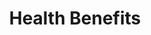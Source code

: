 ---
layout: bos_content
permalink: /featured-analysis/health-benefits/
title: Health Benefits
components:
- breadcrumbs:
  - title: Home
    url: "/"
  - title: Budget
    url: "/budget"
  - title: Featured Analysis
    url: "/featured-analysis/"
  - current: Health Benefits
  - published: 4/13/17
- intro:
  - title: Health benefits
    short_desc: >
      The City continues to benefit from health care cost reforms 
      achieved by the Walsh Administration in the 2015 - 2020 Public 
      Employee Committee (PEC) Agreement, which is projected to save 
      an additional $45 million over five years. 
    description: >
      Based on savings included in this agreement, Boston will realize $10 
      million in avoided health care costs in FY18, $2.6 million of 
      which are related to FY18 specific changes. <blockquote>Despite this 
      success, health care costs have continued to increase, since FY16, 
      at a rate higher than the overall budget, consistent with trends 
      in the broader Massachusetts market.</blockquote>
      <a href="/operating-budget/cabinets/administration-and-finance/health-insurance/">View the Health Insurance department budget</a>
    sidebar_menu: true
- text_block:
  - title: FY18 Budget
    body: >
      The FY18 budget includes $395 million for all health benefit related 
      costs for the City’s employees and retirees, comprising 12.6% of 
      total City expenditures – compared to 8% in 2001.
      <ul>
      <li>$42.25 million of these costs for future OPEB liabilities are 
      discussed in more detail in the following section.</li>
      <li>$353 million for current health, dental and life premiums 
      and employer Medicare payroll taxes are addressed below.</li>
      </ul>
- text_col_3:
  - col: >
      <h5>Growing costs</h5>
      <p>As shown in Figure 7, annual costs for health, dental and life 
      insurance and Medicare taxes grew from $132 million in FY01 to $353 
      million in FY18, an increase of $221 million or 168%. Over the same 
      period, all other City costs increased 80%. Figure 7 shows three 
      distinct periods of annual cost increases. Steep increases averaged 
      15% per year from FY01 – FY08. Between FY09 – FY15 these cost increases 
      dropped to an average increase of 1% per year due to multiple factors.</p>
  - col: >
      <h5>These factors include:</h5>
      <ul>
      <li>state health reform legislation;</li>
      <li>cooperative efforts by the City and its unions to reduce 
      both the City’s share of costs and total costs; and</li>
      <li>lower nationwide health care cost trends.</li>
      </ul>
      <p>Beginning in FY16, higher health care claims costs led to higher 
      premium increases, which were mitigated by PEC agreement savings, 
      resulting in an average cost increase of 6.4%.</p>
  - col: >
      <a href="http://placehold.it"><img src="http://placehold.it/300x400"></a>
      <p><em>Figure 7 - Health Care Costs ($ Mil): Health, Dental, Life 
      Premiums and Medicare Tax</em></p>
- text_block:
  - title: Medicare
    body: >
      Municipal health care reform legislation, passed by the State legislature 
      in 2011 provided municipalities more freedom in health plan design, and 
      also mandated that all Medicare-eligible municipal retirees enroll in Medicare 
      Part B and a City sponsored Medicare supplement plan. <blockquote>As a direct 
      result of mandated Medicare enrollment, approximately 5,500 additional City 
      retirees and their spouses have enrolled in Medicare supplement plans.</blockquote>
- text_col_2:
  - col: >
      <h5>City savings</h5>
      <p>Benefits for these plans are comparable to non-Medicare plans but costs 
      are lower due to Medicare reimbursements. Over 70% of retirees and spouses are 
      now enrolled in Medicare plans, compared to just 37% prior to the legislation. 
      City savings from this mandate, beginning in FY13, have totaled approximately 
      $20 million annually – a major contributor to the total cost decrease in FY13. 
      City retirees and their beneficiaries are eligible for Medicare through payment 
      of Medicare payroll taxes during their working career.</p>
  - col: >
      <h5>Medicare taxes</h5>
      <p>Medicare taxes are paid for all City employees who were hired after March 1986.
      City Medicare taxes, totaling $19.3 million in the FY18 budget, have increased an 
      average 12% annually since FY01. This growth is due to increases in total payroll
      and also the increasing percentage of total employees who were hired after March 
      1986 and are impacted by the tax.  Also, more Medicare eligible employees are 
      now beginning to retire, which will continue to increase the percentage of all 
      retirees who will be enrolling into Medicare plans.</p>
- table:
  - title: Health Care Costs ($ Mil) Health, Life, Dental, Medicare Tax
    body: > 
      02 Summary Budget - Health Ins FY18 History and Trend Charts incl Med, Life and 
      Dental.xlsx - Table 2 Total Health Care Costs-Table2
- table:
  - title: Number Healthplan Subscribers Feb 2017
    body: >
      02 Summary Budget - Health Ins FY18 History and Trend Charts incl Med, Life and 
      Dental.xlsx - Table 3 Healthplan Subscribers - Table3
- text_block:
  - title: City - Union Partnership
- text_col_3:
  - col: >
      <h5>Bargaining agreements</h5>
      <p>Assisted by 2011 Municipal Health Care Reform, the City adopted MGL Chapter 32B 
      S.19 and began working closely with its thirty six unions, as represented through 
      the Public Employee Committee (PEC), in making health care changes. Through 
      the City and PEC’s two coalition bargaining agreements signed in 2011 and 2015, 
      City employees and retirees are now paying a higher share of total health care 
      costs through increased premium share and higher co-pays for office visits 
      and pharmaceutical costs.</p>
  - col: >
      <h5>Lower health care costs</h5>
      <p>The City’s share of total costs for its most popular non-Medicare health 
      plan reduced from approximately 82% in FY11 to 77% in FY18. This is still 
      higher than the estimated 69% employer share for a state employee enrolled 
      in the Group Insurance Commission (GIC). <blockquote>Today, the City’s 
      total annual health care costs are estimated to be over $26 million lower 
      than they would have been if not for these changes.</blockquote></p>
  - col: >
      <a href="http://placehold.it"><img src="http://placehold.it/300x400"></a>
- text_block:
  - title: Containing total costs
    body: >
      In FY15, the City and the PEC entered into their second agreement, which is 
      projected to reduce projected costs by approximately $45 million over five 
      years. This most recent agreement is unique because it includes not only a 
      continued increase in member cost share, but also multiple other approaches 
      to containing total costs for both the City and members, including:
- text_col_2:
  - col: >
      <ul>
      <li>Competitive bidding and refinement of the City’s health plan options. After 
      the elimination of a costly indemnity plan in FY12 saving several million dollars 
      annually, non-Medicare health plan options were further reduced in FY16 to 
      three plans: one PPO (Indemnity) with an open provider network and two HMO managed 
      plans with a local provider network. Savings of over $1 million dollars per year 
      in administrative fees were realized from this change which is shared by both 
      employees and the City. <blockquote>Also, effective July 1, 2017 the City’s most expensive 
      Medicare Plan, Master Medical, will be closed to new enrollment and ultimately replaced 
      with an alternative BCBS Medicare product.</blockquote></li>
      </ul>
  - col: >
      <ul>
      <li>The FY15 PEC agreement continued to prioritize funding of health care costs 
      through self-insurance wherever possible. In FY13 the City began self-insuring most 
      of its health plans, reducing total costs by over $10 million per year.</li>
      <li>In FY16, the City and the PEC began analyzing options for more cost effective 
      management of the City’s prescription benefits which now total roughly $100 million 
      per year for all plans. As a result, a new Medicare product will be offered that 
      includes a lower cost Medicare prescription drug plan, which is projected to save 
      the City $2.7 million per year when implemented. The City and PEC will also continue 
      to analyze options for carving out prescription drug management through a separate 
      contract, as well as rebidding of the City’s six Medicare plans.</li>
      </ul>
- text_block:
  - title: Health Claims Trends
    body: >
      <p>Nationally, lower health claims costs contributed to lower premium increases from 
      FY11 – FY14, which were followed by higher premium increases in FY16 and FY17 largely 
      due to pharmaceutical costs. The City is limited in its ability to influence the 
      multiple causes behind health care cost swings, which can include:</p>
      <ul>
      <li>increasing medical provider charges;</li>
      <li>an aging population;</li>
      <li>overuse of certain services; and</li>
      <li>high utilization of more expensive hospitals.;</li>
      </ul>
- grid:
  - grid_title: More budget analysis
  - title: Handy dandy title
    body: >
      Tempting copy that would make someone click this featured analysis card.
    img: https://www.boston.gov/sites/default/files/styles/grid_card_image/public/allston2.jpg?itok=jMsIfnJ6
    link: /#/
  - title: This one's witty, too
    body: >
      Tempting copy that would make someone click this featured analysis card.
    img: https://www.boston.gov/sites/default/files/styles/grid_card_image/public/backbay5.jpg?itok=sA4Mz_05
    link: /#/
  - title: Rumple Stiltskin
    body: >
      Tempting copy that would make someone click this featured analysis card.
    img: https://www.boston.gov/sites/default/files/styles/grid_card_image/public/bayvillage3.jpg?itok=iDf79UIP
    link: /#/
---